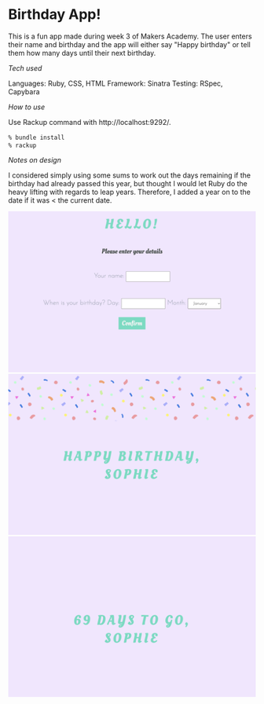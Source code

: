 # Birthday App!

This is a fun app made during week 3 of Makers Academy. The user enters their name and birthday and the app will either say "Happy birthday" or tell them how many days until their next birthday.

_Tech used_

Languages: Ruby, CSS, HTML
Framework: Sinatra
Testing: RSpec, Capybara

_How to use_

Use Rackup command with http://localhost:9292/.

````console
% bundle install
% rackup
````

_Notes on design_

I considered simply using some sums to work out the days remaining if the birthday had already passed this year, but thought I would let Ruby do the heavy lifting with regards to leap years. Therefore, I added a year on to the date if it was < the current date.

![Landing page](./docs/index.png?raw=true "Landing page")
![Birthday page](./docs/bday.png?raw=true "Birthday page")
![Future page](./docs/future.png?raw=true "Future page")